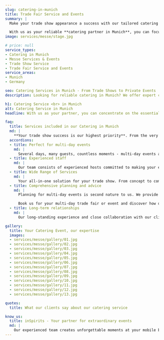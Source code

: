 ```yaml
---
slug: catering-in-munich
title: Trade Fair Service and Events
summary: |
  Make your trade show appearance a success with our tailored catering in Munich, right by the Munich trade fair.

  With us as your reliable **catering partner in Munich**, you can focus entirely on the essentials — meaningful conversations with your guests.
image: services/messe/stage.jpg

# price: null
service_types:
- Catering in Munich
- Messe Services & Events
- Trade Show Service
- Trade Fair Service and Events
service_areas:
- Munich
- Germany

seo: Catering Services in Munich - From Trade Shows to Private Events
description: Looking for reliable catering in Munich? We offer expert catering services for events, trade fairs, meetings, and private celebrations with premium quality.

h1: Catering Service <br> in Munich
alt: Catering Service in Munich
headline: With us as your partner, you can concentrate on the essentials, the conversations with your guests!

faq:
  title: Services included in our Catering in Munich
  md: |
    **Your trade show success is our highest priority**. From the very first conversation, we ask the right questions and plan your exhibit with the same care and dedication as if it were our own. Together, we craft your key message and complement it with exceptional catering in Munich. We pay meticulous attention to every detail to ensure your guests enjoy an unforgettable experience with a lasting impression.
  accordions:
  - title: Perfect for multi-day events
    md: |
      Several days, many guests, countless moments - multi-day events are dynamic and require flexibility and quick decisions. This is exactly where we come into play. Our short decision-making processes and high level of cooperation enable us to cater to all wishes and special requirements and ensure that your event runs smoothly.
  - title: Experienced staff
    md: |
      Our team consists of experienced hosts committed to making your event special. Courtesy and a warm welcome are our top priorities. Thanks to our multilingual staff, we ensure that every guest feels at home during your catering in Munich experience.
  - title: Wide Range of Services
    md: |
      Your all-in-one solution for your trade show. From concept to completion – we handle everything. Whether it’s a coffee break, lunch, or an after-work drink, we have the perfect solution for you.
  - title: Comprehensive planning and advice
    md: |
      Planning for multi-day events is second nature to us. We provide you with all the necessary details in advance, including sufficient storage space, cooling facilities, and more, ensuring everything is perfectly prepared. With our expert catering in Munich, your event is guaranteed to be a complete success.

      Book us for your multi-day trade fair or event and discover how our mobile bar and catering services can transform your occasion into an unforgettable experience!
  - title: Long-term relationships
    md: |
      Our long-standing experience and close collaboration with our clients have led to many of them becoming repeat customers. This trust allows us to continuously improve our services and tailor them to the specific needs of each client. As a result, we can easily handle even the largest projects.

gallery:
  title: Your Catering Event, our expertise
  images:
  - services/messe/gallery/01.jpg
  - services/messe/gallery/02.jpg
  - services/messe/gallery/03.jpg
  - services/messe/gallery/04.jpg
  - services/messe/gallery/05.jpg
  - services/messe/gallery/06.jpg
  - services/messe/gallery/07.jpg
  - services/messe/gallery/08.jpg
  - services/messe/gallery/09.jpg
  - services/messe/gallery/10.jpg
  - services/messe/gallery/11.jpg
  - services/messe/gallery/12.jpg
  - services/messe/gallery/13.jpg

quotes:
  title: What our clients say about our catering service

know_us:
  title: inSpirits - Your partner for extraordinary events
  md: |
    Our experienced team creates unforgettable moments at your mobile bar. With passion and know-how, we create customized concepts for every occasion.
---
```

